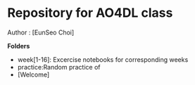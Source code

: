 # Repository for AO4DL class

Author : [EunSeo Choi]

**Folders**

* week[1-16]: Excercise notebooks for corresponding weeks
* practice:Random practice of 
* [Welcome]
